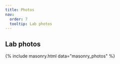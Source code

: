 ```yaml
---
title: Photos
nav:
  order: 7
  tooltip: Lab photos
---
```


## Lab photos

{% include masonry.html data="masonry_photos" %}
